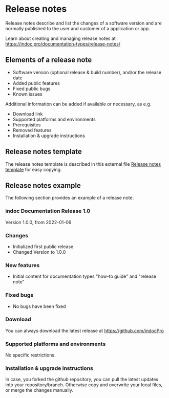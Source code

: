# Release notes

Release notes describe and list the changes of a software version and are normally published to the user and customer of a application or app.

Learn about creating and managing release notes at https://indoc.pro/documentation-types/release-notes/

## Elements of a release note

- Software version (optional release & build number), and/or the release date
- Added public features
- Fixed public bugs
- Known issues

Additional information can be added if available or necessary, as e.g.
- Download link
- Supported platforms and environments
- Prerequisites
- Removed features
- Installation & upgrade instructions

## Release notes template
The release notes template is described in this external file [Release notes template](release-notes-template.md) for easy copying.

## Release notes example
The following section provides an example of a release note.

### indoc Documentation Release 1.0
Version 1.0.0, from 2022-01-06

### Changes
- Initialized first public release
- Changed Version to 1.0.0

### New features
- Initial content for documentation types "how-to guide" and "release note"

### Fixed bugs
- No bugs have been fixed

### Download
You can always download the latest release at https://github.com/indocPro

### Supported platforms and environments
No specific restrictions.

### Installation & upgrade instructions
In case, you forked the github repository, you can pull the latest updates into your repository/branch.
Otherwise copy and overwrite your local files, or merge the changes manually.